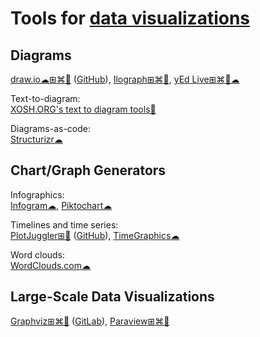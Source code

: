 
# Tools for [data visualizations](https://trendless.tech/data-viz/)

## Diagrams

[draw.io☁⊞⌘🐧](https://www.drawio.com/) ([GitHub](https://github.com/jgraph)),
[Ilograph⊞⌘🐧](https://www.ilograph.com/),
[yEd Live⊞⌘🐧☁](https://www.yworks.com/products/yed)

Text-to-diagram:  
[XOSH.ORG's text to diagram tools💩](https://xosh.org/text-to-diagram/)

Diagrams-as-code:  
[Structurizr☁](https://structurizr.com/)

## Chart/Graph Generators

Infographics:  
[Infogram☁](https://infogram.com/),
[Piktochart☁](https://piktochart.com/)

Timelines and time series:  
[PlotJuggler⊞🐧](https://plotjuggler.io/) ([GitHub](https://github.com/facontidavide/PlotJuggler)),
[TimeGraphics☁](https://time.graphics/)

Word clouds:  
[WordClouds.com☁](https://www.wordclouds.com/)

## Large-Scale Data Visualizations

[Graphviz⊞⌘🐧](https://www.graphviz.org/) ([GitLab](https://gitlab.com/graphviz/graphviz)),
[Paraview⊞⌘🐧](https://www.paraview.org/)

